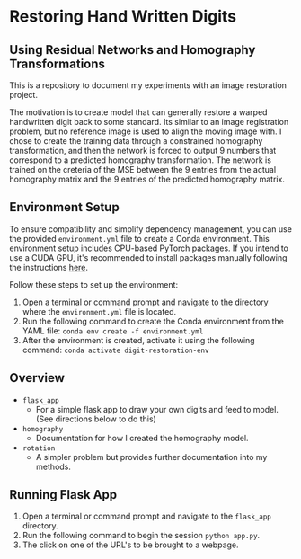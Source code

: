 # Restoring Hand Written Digits 
## Using Residual Networks and Homography Transformations

This is a repository to document my experiments with an image restoration project. 

The motivation is to create model that can generally restore a warped handwritten digit back to some standard. Its similar to an image registration problem, but no reference image is used to align the moving image with. I chose to create the training data through a constrained homography transformation, and then the network is forced to output 9 numbers that correspond to a predicted homography transformation. The network is trained on the creteria of the MSE between the 9 entries from the actual homography matrix and the 9 entries of the predicted homography matrix. 

## Environment Setup

To ensure compatibility and simplify dependency management, you can use the provided `environment.yml` file to create a Conda environment. This environment setup includes CPU-based PyTorch packages. If you intend to use a CUDA GPU, it's recommended to install packages manually following the instructions [here](https://pytorch.org/get-started/locally/).

Follow these steps to set up the environment:

1. Open a terminal or command prompt and navigate to the directory where the `environment.yml` file is located.
2. Run the following command to create the Conda environment from the YAML file:
`conda env create -f environment.yml`
3. After the environment is created, activate it using the following command:
`conda activate digit-restoration-env`

## Overview

- `flask_app`
  - For a simple flask app to draw your own digits and feed to model. (See directions below to do this)
- `homography`
  - Documentation for how I created the homography model.
- `rotation`
  - A simpler problem but provides further documentation into my methods.

## Running Flask App

1. Open a terminal or command prompt and navigate to the `flask_app` directory.
2. Run the following command to begin the session `python app.py`.
3. The click on one of the URL's to be brought to a webpage.
